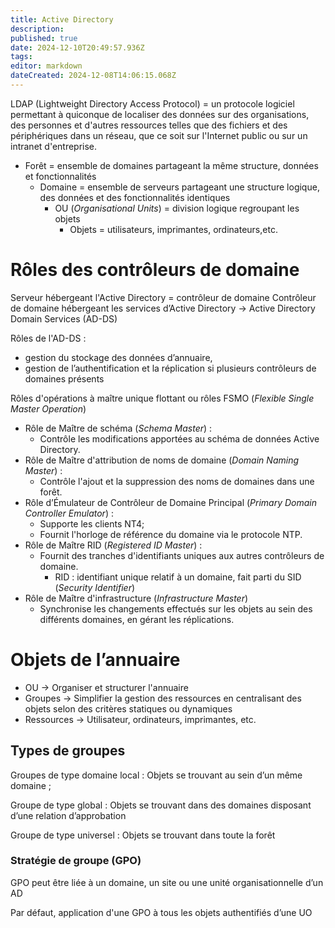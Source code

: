 ```yaml
---
title: Active Directory
description: 
published: true
date: 2024-12-10T20:49:57.936Z
tags: 
editor: markdown
dateCreated: 2024-12-08T14:06:15.068Z
---
```


LDAP (Lightweight Directory Access Protocol)  = un protocole logiciel permettant à quiconque de localiser des données sur des organisations, des personnes et d'autres ressources telles que des fichiers et des périphériques dans un réseau, que ce soit sur l'Internet public ou sur un intranet d'entreprise.


- Forêt =  ensemble de domaines partageant la même structure, données et fonctionnalités
	- Domaine = ensemble de serveurs partageant une structure logique, des données et des fonctionnalités identiques
		- OU (*Organisational Units*)  = division logique regroupant les objets
			- Objets = utilisateurs, imprimantes, ordinateurs,etc.
			
# Rôles des contrôleurs de domaine

Serveur hébergeant l'Active Directory = contrôleur de domaine
	Contrôleur de domaine hébergeant les services d’Active Directory ->  Active Directory Domain Services (AD-DS)

Rôles de l'AD-DS : 
- gestion du stockage des données d’annuaire,
- gestion de l’authentification et la réplication si plusieurs contrôleurs de domaines présents

Rôles d'opérations à maître unique flottant ou rôles FSMO (*Flexible Single Master Operation*)
- Rôle de Maître de schéma (*Schema Master*) :
	- Contrôle les modifications apportées au schéma de données Active Directory.
- Rôle de Maître d'attribution de noms de domaine (*Domain Naming Master*) :
	- Contrôle l'ajout et la suppression des noms de domaines dans une forêt.
- Rôle d’Émulateur de Contrôleur de Domaine Principal (*Primary Domain Controller Emulator*) :
	- Supporte les clients NT4;
	- Fournit   l'horloge de référence du domaine via le protocole NTP.
- Rôle de Maître RID (*Registered ID Master*) :
	- Fournit des tranches d'identifiants uniques aux autres contrôleurs de domaine.
		- RID : identifiant unique relatif à un domaine, fait parti du SID (*Security Identifier*)
- Rôle de Maître d'infrastructure (*Infrastructure Master*)
	- Synchronise les changements effectués sur les objets au sein des différents domaines, en gérant les réplications.

# Objets de l’annuaire

- OU -> Organiser et structurer l'annuaire
- Groupes -> Simplifier la gestion des ressources en centralisant des objets selon des critères statiques ou dynamiques 
- Ressources -> Utilisateur, ordinateurs, imprimantes, etc.

## Types de groupes

Groupes de type domaine local : Objets se trouvant au sein d’un même domaine ;

Groupe de type global : Objets se trouvant dans des domaines disposant d’une relation d’approbation 

Groupe de type universel : Objets se trouvant dans toute la forêt


### Stratégie de groupe (GPO)

GPO peut être liée à un domaine, un site ou une unité organisationnelle d’un AD

Par défaut, application d'une GPO à tous les objets authentifiés d’une UO





